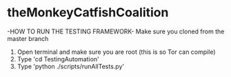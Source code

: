 # theMonkeyCatfishCoalition
-HOW TO RUN THE TESTING FRAMEWORK-
Make sure you cloned from the master branch
1. Open terminal and make sure you are root (this is so Tor can compile)
2. Type 'cd TestingAutomation'
3. Type 'python ./scripts/runAllTests.py'
